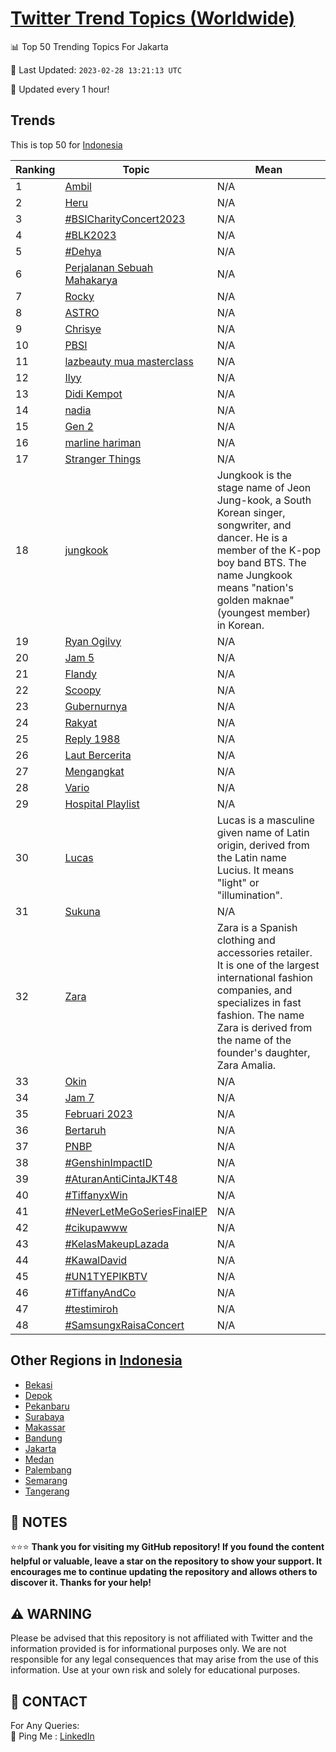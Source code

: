 [Twitter Trend Topics (Worldwide)](https://github.com/ErcinDedeoglu/Twitter-Trend-Topics)
==========


📊 Top 50 Trending Topics For Jakarta

📆 Last Updated: `2023-02-28 13:21:13 UTC`

🔧 Updated every 1 hour!


## Trends

This is top 50 for [Indonesia](</Indonesia>)

| Ranking | Topic | Mean |
| ------- | ------------ | ------------ |
| 1 | [Ambil](http://twitter.com/search?q=Ambil) | N/A |
| 2 | [Heru](http://twitter.com/search?q=Heru) | N/A |
| 3 | [#BSICharityConcert2023](http://twitter.com/search?q=%23BSICharityConcert2023) | N/A |
| 4 | [#BLK2023](http://twitter.com/search?q=%23BLK2023) | N/A |
| 5 | [#Dehya](http://twitter.com/search?q=%23Dehya) | N/A |
| 6 | [Perjalanan Sebuah Mahakarya](http://twitter.com/search?q=Perjalanan+Sebuah+Mahakarya) | N/A |
| 7 | [Rocky](http://twitter.com/search?q=Rocky) | N/A |
| 8 | [ASTRO](http://twitter.com/search?q=ASTRO) | N/A |
| 9 | [Chrisye](http://twitter.com/search?q=Chrisye) | N/A |
| 10 | [PBSI](http://twitter.com/search?q=PBSI) | N/A |
| 11 | [lazbeauty mua masterclass](http://twitter.com/search?q=lazbeauty+mua+masterclass) | N/A |
| 12 | [Ilyy](http://twitter.com/search?q=Ilyy) | N/A |
| 13 | [Didi Kempot](http://twitter.com/search?q=Didi+Kempot) | N/A |
| 14 | [nadia](http://twitter.com/search?q=nadia) | N/A |
| 15 | [Gen 2](http://twitter.com/search?q=Gen+2) | N/A |
| 16 | [marline hariman](http://twitter.com/search?q=marline+hariman) | N/A |
| 17 | [Stranger Things](http://twitter.com/search?q=Stranger+Things) | N/A |
| 18 | [jungkook](http://twitter.com/search?q=jungkook) | Jungkook is the stage name of Jeon Jung-kook, a South Korean singer, songwriter, and dancer. He is a member of the K-pop boy band BTS. The name Jungkook means "nation's golden maknae" (youngest member) in Korean. |
| 19 | [Ryan Ogilvy](http://twitter.com/search?q=Ryan+Ogilvy) | N/A |
| 20 | [Jam 5](http://twitter.com/search?q=Jam+5) | N/A |
| 21 | [Flandy](http://twitter.com/search?q=Flandy) | N/A |
| 22 | [Scoopy](http://twitter.com/search?q=Scoopy) | N/A |
| 23 | [Gubernurnya](http://twitter.com/search?q=Gubernurnya) | N/A |
| 24 | [Rakyat](http://twitter.com/search?q=Rakyat) | N/A |
| 25 | [Reply 1988](http://twitter.com/search?q=Reply+1988) | N/A |
| 26 | [Laut Bercerita](http://twitter.com/search?q=Laut+Bercerita) | N/A |
| 27 | [Mengangkat](http://twitter.com/search?q=Mengangkat) | N/A |
| 28 | [Vario](http://twitter.com/search?q=Vario) | N/A |
| 29 | [Hospital Playlist](http://twitter.com/search?q=Hospital+Playlist) | N/A |
| 30 | [Lucas](http://twitter.com/search?q=Lucas) | Lucas is a masculine given name of Latin origin, derived from the Latin name Lucius. It means "light" or "illumination". |
| 31 | [Sukuna](http://twitter.com/search?q=Sukuna) | N/A |
| 32 | [Zara](http://twitter.com/search?q=Zara) | Zara is a Spanish clothing and accessories retailer. It is one of the largest international fashion companies, and specializes in fast fashion. The name Zara is derived from the name of the founder's daughter, Zara Amalia. |
| 33 | [Okin](http://twitter.com/search?q=Okin) | N/A |
| 34 | [Jam 7](http://twitter.com/search?q=Jam+7) | N/A |
| 35 | [Februari 2023](http://twitter.com/search?q=Februari+2023) | N/A |
| 36 | [Bertaruh](http://twitter.com/search?q=Bertaruh) | N/A |
| 37 | [PNBP](http://twitter.com/search?q=PNBP) | N/A |
| 38 | [#GenshinImpactID](http://twitter.com/search?q=%23GenshinImpactID) | N/A |
| 39 | [#AturanAntiCintaJKT48](http://twitter.com/search?q=%23AturanAntiCintaJKT48) | N/A |
| 40 | [#TiffanyxWin](http://twitter.com/search?q=%23TiffanyxWin) | N/A |
| 41 | [#NeverLetMeGoSeriesFinalEP](http://twitter.com/search?q=%23NeverLetMeGoSeriesFinalEP) | N/A |
| 42 | [#cikupawww](http://twitter.com/search?q=%23cikupawww) | N/A |
| 43 | [#KelasMakeupLazada](http://twitter.com/search?q=%23KelasMakeupLazada) | N/A |
| 44 | [#KawalDavid](http://twitter.com/search?q=%23KawalDavid) | N/A |
| 45 | [#UN1TYEPIKBTV](http://twitter.com/search?q=%23UN1TYEPIKBTV) | N/A |
| 46 | [#TiffanyAndCo](http://twitter.com/search?q=%23TiffanyAndCo) | N/A |
| 47 | [#testimiroh](http://twitter.com/search?q=%23testimiroh) | N/A |
| 48 | [#SamsungxRaisaConcert](http://twitter.com/search?q=%23SamsungxRaisaConcert) | N/A |



## Other Regions in [Indonesia](</Indonesia>)

* [Bekasi](</Indonesia/Bekasi.md>)
* [Depok](</Indonesia/Depok.md>)
* [Pekanbaru](</Indonesia/Pekanbaru.md>)
* [Surabaya](</Indonesia/Surabaya.md>)
* [Makassar](</Indonesia/Makassar.md>)
* [Bandung](</Indonesia/Bandung.md>)
* [Jakarta](</Indonesia/Jakarta.md>)
* [Medan](</Indonesia/Medan.md>)
* [Palembang](</Indonesia/Palembang.md>)
* [Semarang](</Indonesia/Semarang.md>)
* [Tangerang](</Indonesia/Tangerang.md>)



## 📝 NOTES

⭐⭐⭐ **Thank you for visiting my GitHub repository! If you found the content helpful or valuable, leave a star on the repository to show your support. It encourages me to continue updating the repository and allows others to discover it. Thanks for your help!**


## ⚠️ WARNING

Please be advised that this repository is not affiliated with Twitter and the information provided is for informational purposes only. We are not responsible for any legal consequences that may arise from the use of this information. Use at your own risk and solely for educational purposes.


## 📨 CONTACT

 For Any Queries:  
            🏓 Ping Me : [LinkedIn](https://www.linkedin.com/in/ercindedeoglu/)
